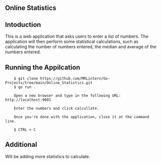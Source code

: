 ## Online Statistics

## Intoduction

This is a web application that asks users to enter a list of numbers.
The application will then perform some statistical calculations, such as
calculating the number of numbers entered, the median and average of the
numbers entered.

## Running the Appilcation

		$ git clone https://github.com/MRLintern/Go-Projects/tree/main/Online_Statistics.git
		$ go run .

		Open a new browser and type in the following URL: http://localhost:9001

		Enter the numbers and click calcullate.

		Once you're done with the application, close it at the command line.

		$ CTRL + C

## Additional

Will be adding more statistics to calculate.